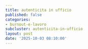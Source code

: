 ```yaml
---
title: autenticita in ufficio
published: false
categories:
- burnout-e-lavoro
subcluster: autenticita-in-ufficio
layout: post
date: '2025-10-03 08:10:00'
---
```

